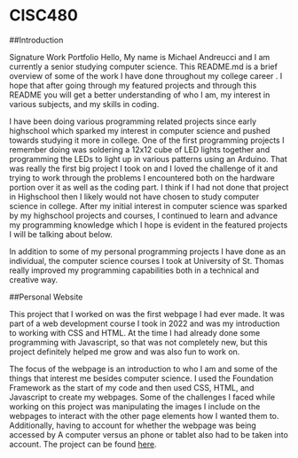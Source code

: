 # CISC480
##Introduction

Signature Work Portfolio
Hello,
My name is Michael Andreucci and I am currently a senior studying computer science. This README.md is a brief overview of some of the work I have done throughout my college career . I hope that after going through my featured projects and through this README you will get a better understanding of who I am, my interest in various subjects, and my skills in coding. 

I have been doing various programming related projects since early highschool which sparked my interest in computer science and pushed towards studying it more in college. One of the first programming projects I remember doing was soldering a 12x12 cube of LED lights together and programming the LEDs to light up in various patterns using an Arduino. That was really the first big project I took on and I loved the challenge of it and trying to work through the problems I encountered both on the hardware portion over it as well as the coding part. I think if I had not done that project in Highschool then I likely would not have chosen to study computer science in college. After my initial interest in computer science was sparked by my highschool projects and courses, I continued to learn and advance my programming knowledge which I hope is evident in the featured projects I will be talking about below. 

In addition to some of my personal programming projects I have done as an individual, the computer science courses I took at University of St. Thomas really improved my programming capabilities both in a technical and creative way. 

##Personal Website

This project that I worked on was the first webpage I had ever made. It was part of a web development course I took in 2022 and was my introduction to working with CSS and HTML. At the time I had already done some programming with Javascript, so that was not completely new, but this project definitely helped me grow and was also fun to work on. 

The focus of the webpage is an introduction to who I am and some of the things that interest me besides computer science. I used the Foundation Framework as the start of my code and then used CSS, HTML, and Javascript to create my webpages. Some of the challenges I faced while working on this project was manipulating the images I include on the webpages to interact with the other page elements how I wanted them to. Additionally, having to account for whether the webpage was being accessed by A computer versus an phone or tablet also had to be taken into account. The project can be found [here](https://github.com/andr8800/andr8800.github.io). 
